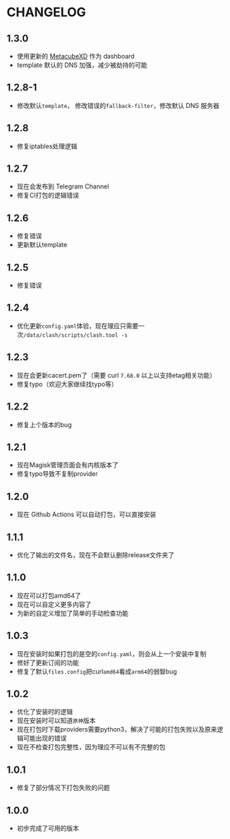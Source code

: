 # CHANGELOG
## 1.3.0
- 使用更新的 [MetacubeXD](https://github.com/MetaCubeX/metacubexd) 作为 dashboard
- template 默认的 DNS 加强，减少被劫持的可能
## 1.2.8-1
- 修改默认`template`， 修改错误的`fallback-filter`，修改默认 DNS 服务器
## 1.2.8
- 修复iptables处理逻辑
## 1.2.7
- 现在会发布到 Telegram Channel
- 修复CI打包的逻辑错误
## 1.2.6
- 修复错误
- 更新默认template
## 1.2.5
- 修复错误
## 1.2.4 
- 优化更新`config.yaml`体验，现在理应只需要一次`/data/clash/scripts/clash.tool -s`
## 1.2.3
- 现在会更新cacert.pem了（需要 curl `7.68.0` 以上以支持etag相关功能）
- 修复typo（欢迎大家继续找typo等）
## 1.2.2
- 修复上个版本的bug
## 1.2.1
- 现在Magisk管理页面会有内核版本了
- 修复typo导致不复制provider
## 1.2.0
- 现在 Github Actions 可以自动打包，可以直接安装 
## 1.1.1
- 优化了输出的文件名，现在不会默认删除release文件夹了
## 1.1.0
- 现在可以打包amd64了
- 现在可以自定义更多内容了
- 为新的自定义增加了简单的手动检查功能
## 1.0.3
- 现在安装时如果打包的是空的`config.yaml`，则会从上一个安装中复制
- 修好了更新订阅的功能
- 修复了默认`files.config`把curl`amd64`看成`arm64`的弱智bug
## 1.0.2
- 优化了安装时的逻辑
- 现在安装时可以知道`原神`版本
- 现在打包时下载providers需要python3，解决了可能的打包失败以及原来逻辑可能出现的错误
- 现在不检查打包完整性，因为理应不可以有不完整的包
## 1.0.1
- 修复了部分情况下打包失败的问题
## 1.0.0
- 初步完成了可用的版本